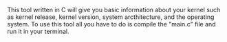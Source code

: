 This tool written in C will give you basic information about your kernel such as kernel release, kernel version, system arcthitecture, and the operating system. To use this tool all you have to do is compile the "main.c" file and run it in your terminal.
